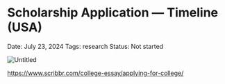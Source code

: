 # Scholarship Application — Timeline (USA)

Date: July 23, 2024
Tags: research
Status: Not started

![Untitled](Scholarship%20Application%20%E2%80%94%20Timeline%20(USA)%206afc5a550a34431bbea0f8d486f6680e/Untitled.png)

https://www.scribbr.com/college-essay/applying-for-college/